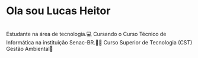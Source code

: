 <h1> Ola sou Lucas Heitor </h1> <br>
<l>Estudante na área de tecnologia.💻</l>
<l>Cursando o Curso Técnico de Informática na instituição Senac-BR.👨‍💻</l>
<l>Curso Superior de Tecnologia (CST) Gestão Ambiental🌱</l>

<!--
**LucasHeitor94/LucasHeitor94** is a ✨ _special_ ✨ repository because its `README.md` (this file) appears on your GitHub profile.

Here are some ideas to get you started:

- 🔭 I’m currently working on ...
- 🌱 I’m currently learning ...
- 👯 I’m looking to collaborate on ...
- 🤔 I’m looking for help with ...
- 💬 Ask me about ...
- 📫 How to reach me: ...
- 😄 Pronouns: ...
- ⚡ Fun fact: ...
-->
